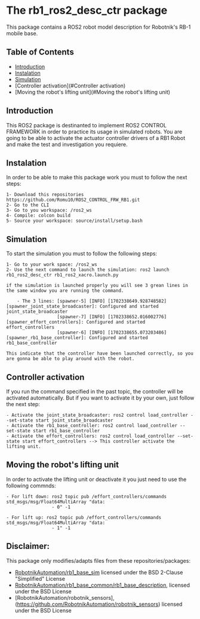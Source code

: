 # The rb1_ros2_desc_ctr package

This package contains a ROS2 robot model description for Robotnik's RB-1 mobile base. 

## Table of Contents

- [Introduction](#Introduction)
- [Instalation](#Instalation)
- [Simulation](#Simulation)
- [Controller activation](#Controller activation)
- [Moving the robot's lifting unit](#Moving the robot's lifting unit)

## Introduction

This ROS2 package is destinanted to implement ROS2 CONTROL FRAMEWORK in order to practice its usage in simulated robots. You are going to be able to activate
the actuator controller drivers of a RB1 Robot and make the test and investigation you requiere. 

## Instalation 

In order to be able to make this package work you must to follow the next steps:

    1- Download this repositories https://github.com/Romu10/ROS2_CONTROL_FRW_RB1.git
    2- Go to the CLI 
    3- Go to you workspace: /ros2_ws
    4- Compile: colcon build
    5- Source your workspace: source/install/setup.bash

## Simulation

To start the simulation you must to follow the following steps:

    1- Go to your work space: /ros2_ws
    2- Use the next command to launch the simulation: ros2 launch rb1_ros2_desc_ctr rb1_ros2_xacro.launch.py
    
    if the simulation is launched properly you will see 3 grean lines in the same window you are running the command.
        
        - The 3 lines: [spawner-5] [INFO] [1702338649.928748582] [spawner_joint_state_broadcaster]: Configured and started joint_state_broadcaster
                       [spawner-7] [INFO] [1702338652.016002776] [spawner_effort_controllers]: Configured and started effort_controllers
                       [spawner-6] [INFO] [1702338655.073203486] [spawner_rb1_base_controller]: Configured and started rb1_base_controller
    
    This indicate that the controller have been launched correctly, so you are gonna be able to play around with the robot. 

## Controller activation

If you run the command specified in the past topic, the controller will be activated automatically. But if you want to activate it by your own, just follow the next step:

    - Activate the joint_state_broadcaster: ros2 control load_controller --set-state start joint_state_broadcaster
    - Activate the rb1_base_controller: ros2 control load_controller --set-state start rb1_base_controller
    - Activate the effort_controllers: ros2 control load_controller --set-state start effort_controllers --> This controller activate the lifting unit.

## Moving the robot's lifting unit

In order to activate the lifting unit or deactivate it you just need to use the following commnds:

    - For lift down: ros2 topic pub /effort_controllers/commands  std_msgs/msg/Float64MultiArray "data:
                     - 0" -1

    - For lift up: ros2 topic pub /effort_controllers/commands  std_msgs/msg/Float64MultiArray "data: 
                     - 1" -1


## Disclaimer:  
This package only modifies/adapts files from these repositories/packages:  
- [RobotnikAutomation/rb1_base_sim](https://github.com/RobotnikAutomation/rb1_base_sim) licensed under the BSD 2-Clause "Simplified" License
- [RobotnikAutomation/rb1_base_common/rb1_base_description](https://github.com/RobotnikAutomation/rb1_base_common/tree/melodic-devel/rb1_base_description), licensed under the BSD License
- [RobotnikAutomation/robotnik_sensors],(https://github.com/RobotnikAutomation/robotnik_sensors) licensed under the BSD License
